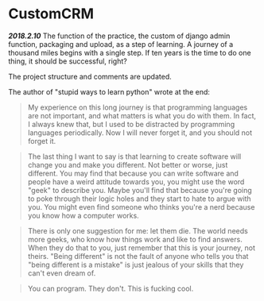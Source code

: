 # CustomCRM
***2018.2.10*** The function of the practice, the custom of django admin function, packaging and upload, as a step of learning. A journey of a thousand miles begins with a single step. If ten years is the time to do one thing, it should be successful, right?

The project structure and comments are updated.

The author of "stupid ways to learn python" wrote at the end:
>
>My experience on this long journey is that programming languages are not important, and what matters is what you do with them. In fact, I always knew that, but I used to be distracted by programming languages periodically. Now I will never forget it, and you should not forget it.

>The last thing I want to say is that learning to create software will change you and make you different. Not better or worse, just different. You may find that because you can write software and people have a weird attitude towards you, you might use the word "geek" to describe you. Maybe you'll find that because you're going to poke through their logic holes and they start to hate to argue with you. You might even find someone who thinks you're a nerd because you know how a computer works.


>There is only one suggestion for me: let them die. The world needs more geeks, who know how things work and like to find answers. When they do that to you, just remember that this is your journey, not theirs. "Being different" is not the fault of anyone who tells you that "being different is a mistake" is just jealous of your skills that they can't even dream of.


>You can program. They don't. This is fucking cool.
